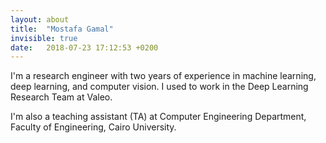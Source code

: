 ```yaml
---
layout: about
title:  "Mostafa Gamal"
invisible: true
date:   2018-07-23 17:12:53 +0200
---
```

I'm a research engineer with two years of experience in machine learning, deep learning, and computer vision. I used to work in the Deep Learning Research Team at Valeo.

I'm also a teaching assistant (TA) at Computer Engineering Department, Faculty of Engineering, Cairo University.
